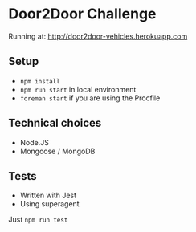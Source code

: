# Door2Door Challenge

Running at: http://door2door-vehicles.herokuapp.com


## Setup

- `npm install`
- `npm run start` in local environment
- `foreman start` if you are using the Procfile


## Technical choices

- Node.JS
- Mongoose / MongoDB


## Tests

- Written with Jest
- Using superagent

Just `npm run test`
